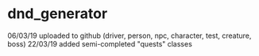 # dnd_generator
06/03/19 uploaded to github (driver, person, npc, character, test, creature, boss)
22/03/19 added semi-completed "quests" classes

